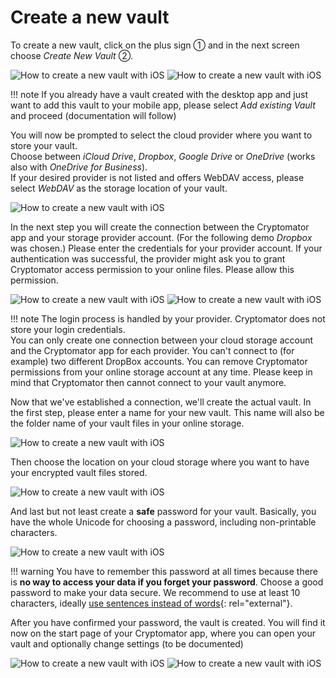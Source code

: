 # Create a new vault
To create a new vault, click on the plus sign ① and in the next screen choose _Create New Vault_ ②.  

![How to create a new vault with iOS](../img/ios-create-new-vault-0-start.jpg) ![How to create a new vault with iOS](../img/ios-create-new-vault-1-select-new-existing.jpg)

!!! note
    If you already have a vault created with the desktop app and just want to add this vault to your mobile app, please select _Add existing Vault_ and proceed (documentation will follow) 

 You will now be prompted to select the cloud provider where you want to store your vault.  
 Choose between _iCloud Drive_, _Dropbox_, _Google Drive_ or _OneDrive_ (works also with _OneDrive for Business_).  
 If your desired provider is not listed and offers WebDAV access, please select _WebDAV_ as the storage location of your vault.  

![How to create a new vault with iOS](../img/ios-create-new-vault-2-select-provider.jpg) 

In the next step you will create the connection between the Cryptomator app and your storage provider account.
(For the following demo _Dropbox_ was chosen.)
Please enter the credentials for your provider account. If your authentication was successful, the provider might ask you to grant Cryptomator access permission to your online files. Please allow this permission. 

![How to create a new vault with iOS](../img/ios-create-new-vault-3-login-provider.jpg) ![How to create a new vault with iOS](../img/ios-create-new-vault-4-grant-provider-permission.jpg) 

!!! note
    The login process is handled by your provider. Cryptomator does not store your login credentials.  
	You can only create one connection between your cloud storage account and the Cryptomator app for each provider. You can't connect to (for example) two different DropBox accounts.
	You can remove Cryptomator permissions from your online storage account at any time. Please keep in mind that Cryptomator then cannot connect to your vault anymore.

Now that we've established a connection, we'll create the actual vault.
In the first step, please enter a name for your new vault.  This name will also be the folder name of your vault files in your online storage.

![How to create a new vault with iOS](../img/ios-create-new-vault-5-name-vault.jpg)  

Then choose the location on your cloud storage where you want to have your encrypted vault files stored.  

![How to create a new vault with iOS](../img/ios-create-new-vault-6-select-path.jpg)  

And last but not least create a **safe** password for your vault. Basically, you have the whole Unicode for choosing a password, including non-printable characters.  

![How to create a new vault with iOS](../img/ios-create-new-vault-7-set-password.jpg)  

!!! warning
    You have to remember this password at all times because there is **no way to access your data if you forget your password**. Choose a good password to make your data secure. We recommend to use at least 10 characters, ideally [use sentences instead of words](https://xkcd.com/936/){: rel="external"}.

After you have confirmed your password, the vault is created. You will find it now on the start page of your Cryptomator app, where you can open your vault and optionally change settings (to be documented)  

![How to create a new vault with iOS](../img/ios-create-new-vault-8-creating-vault.jpg) ![How to create a new vault with iOS](../img/ios-create-new-vault-9-finish.jpg)


